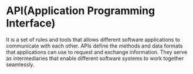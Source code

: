 # API(Application Programming Interface)

 It is a set of rules and tools that allows different software applications to communicate with each other. APIs define the methods and data formats that applications can use to request and exchange information. They serve as intermediaries that enable different software systems to work together seamlessly.
